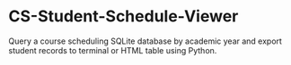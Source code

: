 # CS-Student-Schedule-Viewer
Query a course scheduling SQLite database by academic year and export student records to terminal or HTML table using Python.
